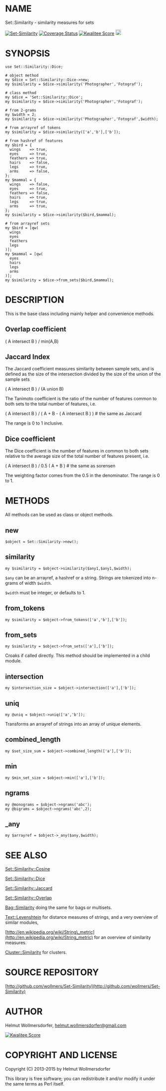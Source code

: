 # NAME

Set::Similarity - similarity measures for sets

<div>
    <a href="https://travis-ci.org/wollmers/Set-Similarity"><img src="https://travis-ci.org/wollmers/Set-Similarity.png" alt="Set-Similarity"></a>
    <a href='https://coveralls.io/r/wollmers/Set-Similarity?branch=master'><img src='https://coveralls.io/repos/wollmers/Set-Similarity/badge.png?branch=master' alt='Coverage Status' /></a>
    <a href='http://cpants.cpanauthors.org/dist/Set-Similarity'><img src='http://cpants.cpanauthors.org/dist/Set-Similarity.png' alt='Kwalitee Score' /></a>
    <a href="http://badge.fury.io/pl/Set-Similarity"><img src="https://badge.fury.io/pl/Set-Similarity.svg" alt="CPAN version" height="18"></a>
</div>

# SYNOPSIS

    use Set::Similarity::Dice;
    
    # object method
    my $dice = Set::Similarity::Dice->new;
    my $similarity = $dice->similarity('Photographer','Fotograf');
    
    # class method
    my $dice = 'Set::Similarity::Dice';
    my $similarity = $dice->similarity('Photographer','Fotograf');
    
    # from 2-grams
    my $width = 2;
    my $similarity = $dice->similarity('Photographer','Fotograf',$width);
    
    # from arrayref of tokens
    my $similarity = $dice->similarity(['a','b'],['b']);

    # from hashref of features 
    my $bird = {
      wings    => true,
      eyes     => true,
      feathers => true,
      hairs    => false,
      legs     => true,
      arms     => false,
    };
    my $mammal = {
      wings    => false,
      eyes     => true,
      feathers => false,
      hairs    => true,
      legs     => true,
      arms     => true, 
    };
    my $similarity = $dice->similarity($bird,$mammal);
    
    # from arrayref sets
    my $bird = [qw(
      wings
      eyes
      feathers
      legs
    )];
    my $mammal = [qw(
      eyes
      hairs
      legs
      arms
    )];
    my $similarity = $dice->from_sets($bird,$mammal);

# DESCRIPTION

This is the base class including mainly helper and convenience methods.

## Overlap coefficient

( A intersect B ) / min(A,B)

## Jaccard Index

The Jaccard coefficient measures similarity between sample sets, and is defined as the size of the intersection divided by the size of the union of the sample sets

( A intersect B ) / (A union B)

The Tanimoto coefficient is the ratio of the number of features common to both sets to the total number of features, i.e.

( A intersect B ) / ( A + B - ( A intersect B ) ) # the same as Jaccard 

The range is 0 to 1 inclusive.

## Dice coefficient

The Dice coefficient is the number of features in common to both sets relative to the average size of the total number of features present, i.e.

( A intersect B ) / 0.5 ( A + B ) # the same as sorensen

The weighting factor comes from the 0.5 in the denominator. The range is 0 to 1.

# METHODS

All methods can be used as class or object methods.

## new

    $object = Set::Similarity->new();

## similarity

    my $similarity = $object->similarity($any1,$any1,$width);
    

`$any` can be an arrayref, a hashref or a string. Strings are tokenized into n-grams of width `$width`.

`$width` must be integer, or defaults to 1.

## from\_tokens

    my $similarity = $object->from_tokens(['a','b'],['b']);

## from\_sets

    my $similarity = $object->from_sets(['a'],['b']);
    

Croaks if called directly. This method should be implemented in a child module.

## intersection

    my $intersection_size = $object->intersection(['a'],['b']);
    

## uniq

    my @uniq = $object->uniq(['a','b']);
    

Transforms an arrayref of strings into an array of unique elements.

## combined\_length

    my $set_size_sum = $object->combined_length(['a'],['b']);

## min

    my $min_set_size = $object->min(['a'],['b']);
    

## ngrams

    my @monograms = $object->ngrams('abc');
    my @bigrams = $object->ngrams('abc',2);

## \_any

    my $arrayref = $object->_any($any,$width);
    

# SEE ALSO

[Set::Similarity::Cosine](https://metacpan.org/pod/Set::Similarity::Cosine)

[Set::Similarity::Dice](https://metacpan.org/pod/Set::Similarity::Dice)

[Set::Similarity::Jaccard](https://metacpan.org/pod/Set::Similarity::Jaccard)

[Set::Similarity::Overlap](https://metacpan.org/pod/Set::Similarity::Overlap)

[Bag::Similarity](https://metacpan.org/pod/Bag::Similarity) doing the same for bags or multisets.

[Text::Levenshtein](https://metacpan.org/pod/Text::Levenshtein) for distance measures of strings, and a very overview of similar modules,

[http://en.wikipedia.org/wiki/String\_metric](http://en.wikipedia.org/wiki/String_metric) for an overview of similarity measures.

[Cluster::Similarity](https://metacpan.org/pod/Cluster::Similarity) for clusters.

# SOURCE REPOSITORY

[http://github.com/wollmers/Set-Similarity](http://github.com/wollmers/Set-Similarity)

# AUTHOR

Helmut Wollmersdorfer, <helmut.wollmersdorfer@gmail.com>

<div>
    <a href='http://cpants.cpanauthors.org/author/wollmers'><img src='http://cpants.cpanauthors.org/author/wollmers.png' alt='Kwalitee Score' /></a>
</div>

# COPYRIGHT AND LICENSE

Copyright (C) 2013-2015 by Helmut Wollmersdorfer

This library is free software; you can redistribute it and/or modify
it under the same terms as Perl itself.
